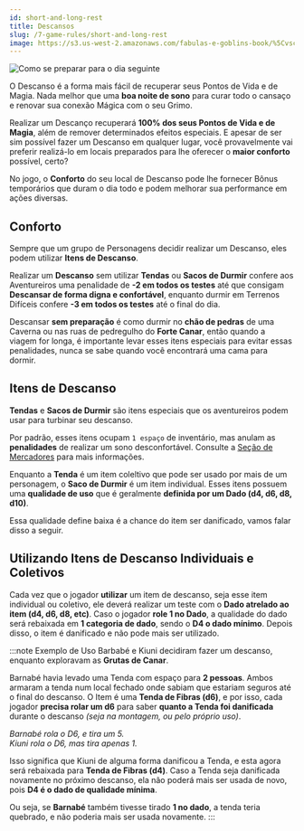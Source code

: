 ```yaml
---
id: short-and-long-rest
title: Descansos
slug: /7-game-rules/short-and-long-rest
image: https://s3.us-west-2.amazonaws.com/fabulas-e-goblins-book/%5Cvscode%5C368a55b4-e2f3-4492-87e2-7809846cb0e5.jpg
---
```


![Como se preparar para o dia seguinte](https://s3.us-west-2.amazonaws.com/fabulas-e-goblins-book/%5Cvscode%5C368a55b4-e2f3-4492-87e2-7809846cb0e5.jpg)

O Descanso é a forma mais fácil de recuperar seus Pontos de Vida e de Magia. Nada melhor que uma **boa noite de sono** para curar todo o cansaço e renovar sua conexão Mágica com o seu Grimo.

Realizar um Descanço recuperará **100% dos seus Pontos de Vida e de Magia**, além de remover determinados efeitos especiais.
E apesar de ser sim possível fazer um Descanso em qualquer lugar, você provavelmente vai preferir realizá-lo em locais preparados para lhe oferecer o **maior conforto** possível, certo?

No jogo, o **Conforto** do seu local de Descanso pode lhe fornecer Bônus temporários que duram o dia todo e podem melhorar sua performance em ações diversas.

## Conforto

Sempre que um grupo de Personagens decidir realizar um Descanso, eles podem utilizar **Itens de Descanso**.

Realizar um **Descanso** sem utilizar **Tendas** ou **Sacos de Durmir** confere aos Aventureiros uma penalidade de **-2 em todos os testes** até que consigam **Descansar de forma digna e confortável**, enquanto durmir em Terrenos Difíceis confere **-3 em todos os testes** até o final do dia.

Descansar **sem preparação** é como durmir no **chão de pedras** de uma Caverna ou nas ruas de pedregulho do **Forte Canar**, então quando a viagem for longa, é importante levar esses itens especiais para evitar essas penalidades, nunca se sabe quando você encontrará uma cama para dormir.

## Itens de Descanso

**Tendas** e **Sacos de Durmir** são itens especiais que os aventureiros podem usar para turbinar seu descanso.

Por padrão, esses itens ocupam `1 espaço` de inventário, mas anulam as **penalidades** de realizar um sono desconfortável. Consulte a [Seção de Mercadores](/docs/7-game-rules/merchants) para mais informações.

Enquanto a **Tenda** é um item coleltivo que pode ser usado por mais de um personagem, o **Saco de Durmir** é um item individual. Esses itens possuem uma **qualidade de uso** que é geralmente **definida por um Dado (d4, d6, d8, d10)**.

Essa qualidade define baixa é a chance do item ser danificado, vamos falar disso a seguir.

## Utilizando Itens de Descanso Individuais e Coletivos

Cada vez que o jogador **utilizar** um item de descanso, seja esse item individual ou coletivo, ele deverá realizar um teste com o **Dado atrelado ao item (d4, d6, d8, etc)**. Caso o jogador **role 1 no Dado**, a qualidade do dado será rebaixada em **1 categoria de dado**, sendo o **D4 o dado mínimo**. Depois disso, o item é danificado e não pode mais ser utilizado.

:::note Exemplo de Uso
Barbabé e Kiuni decidiram fazer um descanso, enquanto exploravam as **Grutas de Canar**.

Barnabé havia levado uma Tenda com espaço para **2 pessoas**. Ambos armaram a tenda num local fechado onde sabiam que estariam seguros até o final do descanso.
O Item é uma **Tenda de Fibras (d6)**, e por isso, cada jogador **precisa rolar um d6** para saber **quanto a Tenda foi danificada** durante o descanso *(seja na montagem, ou pelo próprio uso)*.

*Barnabé rola o D6, e tira um 5.*<br/>
*Kiuni rola o D6, mas tira apenas 1.*

Isso significa que Kiuni de alguma forma danificou a Tenda, e esta agora será rebaixada para **Tenda de Fibras (d4)**. Caso a Tenda seja danificada novamente no próximo descanso, ela não poderá mais ser usada de novo, pois **D4 é o dado de qualidade mínima**.

Ou seja, se **Barnabé** também tivesse tirado **1 no dado**, a tenda teria quebrado, e não poderia mais ser usada novamente.
:::
